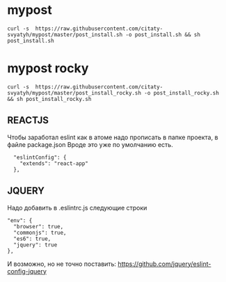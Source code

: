 # mypost
```
curl -s  https://raw.githubusercontent.com/citaty-svyatyh/mypost/master/post_install.sh -o post_install.sh && sh post_install.sh
```

# mypost rocky
```
curl -s  https://raw.githubusercontent.com/citaty-svyatyh/mypost/master/post_install_rocky.sh -o post_install_rocky.sh && sh post_install_rocky.sh
```

## REACTJS

Чтобы заработал eslint как в атоме надо прописать в папке проекта, в файле package.json 
Вроде это уже по умолчанию есть.
```
  "eslintConfig": {                                                                                                                                          
    "extends": "react-app"                                                                                                                                   
  },
```

## JQUERY
Надо добавить в .eslintrc.js  следующие строки
```
"env": {
  "browser": true,
  "commonjs": true,
  "es6": true,
  "jquery": true
},
```
И возможно, но не точно поставить: https://github.com/jquery/eslint-config-jquery

